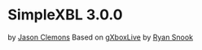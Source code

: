 # SimpleXBL 3.0.0
by [Jason Clemons](https://github.com/zilladotexe/)
Based on [gXboxLive](http://www.vbulletin.org/forum/showthread.php?t=139958) by [Ryan Snook](http://www.gryphonllc.com)

